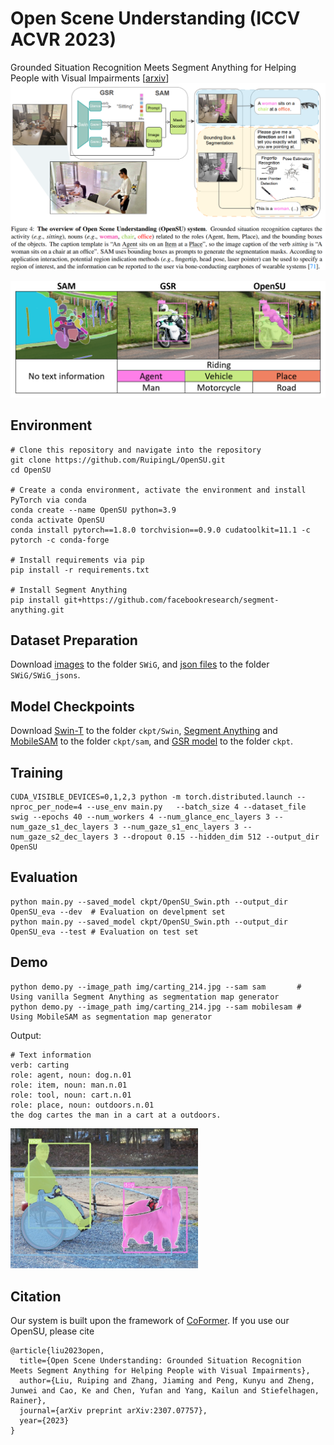 # Open Scene Understanding (ICCV ACVR 2023)
Grounded Situation Recognition Meets Segment Anything for Helping People with Visual Impairments [[arxiv](https://arxiv.org/abs/2307.07757)] 
![My Image](img/Flowchart.png)
<p align="center">
  <img src="https://github.com/RuipingL/OpenSU/blob/main/img/comparison.png" width="600">
</p>

## Environment
```
# Clone this repository and navigate into the repository
git clone https://github.com/RuipingL/OpenSU.git    
cd OpenSU                                          

# Create a conda environment, activate the environment and install PyTorch via conda
conda create --name OpenSU python=3.9              
conda activate OpenSU                             
conda install pytorch==1.8.0 torchvision==0.9.0 cudatoolkit=11.1 -c pytorch -c conda-forge 

# Install requirements via pip
pip install -r requirements.txt

# Install Segment Anything
pip install git+https://github.com/facebookresearch/segment-anything.git
```
## Dataset Preparation
Download [images](https://swig-data-weights.s3.us-east-2.amazonaws.com/images_512.zip) to the folder `SWiG`, and [json files](https://github.com/jhcho99/CoFormer/tree/master/SWiG/SWiG_jsons) to the folder `SWiG/SWiG_jsons`.
## Model Checkpoints
Download 
[Swin-T](https://github.com/SwinTransformer/storage/releases/download/v1.0.0/swin_tiny_patch4_window7_224.pth) to the folder `ckpt/Swin`,
[Segment Anything](https://dl.fbaipublicfiles.com/segment_anything/sam_vit_h_4b8939.pth) and [MobileSAM](https://github.com/ChaoningZhang/MobileSAM/blob/master/weights/mobile_sam.pt) to the folder `ckpt/sam`, and [GSR model](https://drive.google.com/file/d/1i44Y5YIJ7ECNq9lYBOd4Qlcp7TVL79zz/view?usp=drive_link) to the folder `ckpt`.
## Training 
```
CUDA_VISIBLE_DEVICES=0,1,2,3 python -m torch.distributed.launch --nproc_per_node=4 --use_env main.py   --batch_size 4 --dataset_file swig --epochs 40 --num_workers 4 --num_glance_enc_layers 3 --num_gaze_s1_dec_layers 3 --num_gaze_s1_enc_layers 3 --num_gaze_s2_dec_layers 3 --dropout 0.15 --hidden_dim 512 --output_dir OpenSU
```
## Evaluation
```
python main.py --saved_model ckpt/OpenSU_Swin.pth --output_dir OpenSU_eva --dev  # Evaluation on develpment set
python main.py --saved_model ckpt/OpenSU_Swin.pth --output_dir OpenSU_eva --test # Evaluation on test set
```
## Demo
```
python demo.py --image_path img/carting_214.jpg --sam sam       # Using vanilla Segment Anything as segmentation map generator
python demo.py --image_path img/carting_214.jpg --sam mobilesam # Using MobileSAM as segmentation map generator
```
Output:
```
# Text information
verb: carting 
role: agent, noun: dog.n.01 
role: item, noun: man.n.01 
role: tool, noun: cart.n.01 
role: place, noun: outdoors.n.01 
the dog cartes the man in a cart at a outdoors.
```
<img src="https://github.com/RuipingL/OpenSU/blob/main/img/carting_214_sam.jpg" width="300">

## Citation
Our system is built upon the framework of [CoFormer](https://arxiv.org/abs/2203.16518).
If you use our OpenSU, please cite
```
@article{liu2023open,
  title={Open Scene Understanding: Grounded Situation Recognition Meets Segment Anything for Helping People with Visual Impairments},
  author={Liu, Ruiping and Zhang, Jiaming and Peng, Kunyu and Zheng, Junwei and Cao, Ke and Chen, Yufan and Yang, Kailun and Stiefelhagen, Rainer},
  journal={arXiv preprint arXiv:2307.07757},
  year={2023}
}
```
